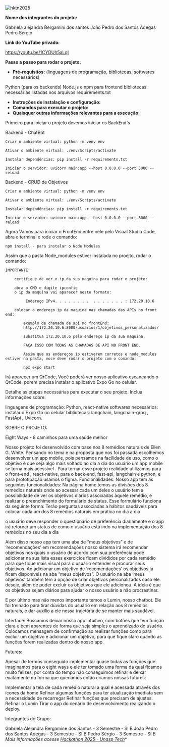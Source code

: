 ![hktn2025](hktn2025.jpg)

**Nome dos integrantes do projeto:**

Gabriela alejandra Bergamini dos santos
João Pedro dos Santos Adegas
Pedro Sérgio

**Link do YouTube privado:**

https://youtu.be/1CYDUh5aLqI

**Passo a passo para rodar o projeto:**

* **Pré-requisitos:** (linguagens de programação, bibliotecas, softwares necessários)

Python (para os backends)
Node.js e npm para frontend
bibliotecas necessárias listadas nos arquivos requirements.txt

* **Instruções de instalação e configuração:**
* **Comandos para executar o projeto:**
* **Quaisquer outras informações relevantes para a execução:**

Primeiro para iniciar o projeto devemos iniciar os BackEnd's

Backend - ChatBot

    Criar o ambiente virtual: python -m venv env

    Ativar o ambiente virtual: ./env/Scripts/activate

    Instalar dependências: pip install -r requirements.txt

    Iniciar o servidor: uvicorn main:app --host 0.0.0.0 --port 5000 --reload

Backend - CRUD de Objetivos

    Criar o ambiente virtual: python -m venv env

    Ativar o ambiente virtual: ./env/Scripts/activate

    Instalar dependências: pip install -r requirements.txt

    Iniciar o servidor: uvicorn main:app --host 0.0.0.0 --port 8000 --reload

Agora Vamos para iniciar o FrontEnd entre nele pelo Visual Studio Code, abra o terminal e rode o comando:

    npm install - para instalar o Node Modules

Assim que a pasta Node_modules estiver instalada no proejto, rodar o comando:

    IMPORTANTE:

        certifique de ver o ip da sua maquina para rodar o projeto:

        abra o CMD e digite ipconfig
        o ip da maquina vai aparecer neste formato:

             Endereço IPv4. . . . . . . .  . . . . . . . : 172.20.10.6

        colocar o endereço ip da maquina nas chamadas das APIs no front end:

            exemplo de chamada de api no frontEnd:
            http://172.20.10.6:8000/usuarios/1/objetivos_personalizados/

            substítua 172.20.10.6 pelo endereço ip da sua maquina.

            FAÇA ISSO COM TODAS AS CHAMADAS DE API NO FRONT END.

            Assim que os endereços ip estiverem corretos e node_modules estiver na pasta, voce deve rodar o projeto com o comando:

            npx expo start

Irá aparecer um QrCode, Você poderá ver nosso aplicativo escaneando o QrCode, porem precisa instalar o aplicativo Expo Go no celular.


Detalhe as etapas necessárias para executar o seu projeto. Inclua informações sobre:


linguagens de programação: Python, react-native
softwares necessários: instalar o Expo Go no celular
bibliotecas: langchain, langchain-groq , FastApi , Uvicorn. 



SOBRE O PROJETO:

Eight Ways - 8 caminhos para uma saúde melhor 

Nosso projeto foi desenvolvido com base nos 8 remédios naturais de Ellen G. White.
Pensando no tema e na proposta que nos foi passada escolhemos desenvolver um app mobile, pois pensamos na facilidade de uso, como o objetivo é que seja algo mais voltado ao dia a dia do usuário um app mobile se torna mais acessível .
Para tornar esse projeto realidade utilizamos para o front-end , react-native, para o back-end, fast-api, langchain e python, e para prototipação usamos o figma.
Funcionalidades:
Nosso app tem as seguintes funcionalidades:
Na página home temos as divisões dos 8 remédios naturais onde ao acessar cada um deles o usuário tem a possibilidade de ver os objetivos diários associadas àquele remédio, e realizar o preenchimento do formulário de status. Esse formulário funciona da seguinte forma:
Terão perguntas associadas a hábitos saudáveis para colocar cada um dos 8 remédios naturais em prática no dia a dia

o usuário deve responder o questionário de preferência diariamente e o app irá retornar um status de como o usuário está indo na implementação dos 8 remédios no seu dia a dia 

Além disso nosso app tem uma aba de “meus objetivos” e de ‘recomendações’ em recomendações nosso sistema irá recomendar objetivos nos quais o usuário de acordo com sua preferência pode adicionar na sua lista esses exercícios ficam divididos por cada remédio para que fique mais visual para o usuário entender e procurar seus objetivos. Ao adicionar um objetivo de ‘recomendações’ os objetivos já ficam disponíveis na aba “meus objetivos”. O usuário na aba ‘meus objetivos’ também tem a opção de criar objetivos personalizados caso ele deseje, além de poder excluir os objetivos que ele adicionou. A ideia é que os objetivos sejam diários para ajudar o nosso usuário a não procrastinar.

E por último mas não menos importante temos o Lumin, nosso chatbot. Ele foi treinado para tirar dúvidas do usuário em relação aos 8 remédios naturais, e dar auxílio a ele nessa trajetória de se manter mais saudável.

Interface:
Buscamos deixar nosso app intuitivo, com botões que tem função clara e bem aparentes de forma que seja simples o aprendizado do usuário.
Colocamos mensagem de confirmação ao realizar funções como  para excluir um objetivo e adicionar um objetivo, para que fique claro quando as funções forem realizadas dentro do nosso app.

Futures:

Apesar de termos conseguido implementar quase todas as funções que imaginamos para o eight ways e ele ter tomado uma forma da qual ficamos muito felizes,  por conta do tempo não conseguimos refinar e deixar exatamente da forma que queríamos então criamos nossas futures:

Implementar a tela de cada remédio natural a qual é acessada através dos ícones da home
Refinar algumas funções para ter atualização imediata sem a necessidade de recarregar 
Refinar funções que precisam de ajustes.
Refinar o Lumin 
Tirar o app do cenário de desenvolvimento realizando o deploy.

Integrantes do Grupo:

Gabriela Alejandra Bergamine dos Santos - 3 Semestre - SI B
João Pedro dos Santos Adegas - 3 Semestre - SI B
Pedro Sérgio - 3 Semestre - SI B
*Mais informações acesse [Hackathon 2025 - Unasp Tech](https://www.even3.com.br/hackathon-2025-unasp-tech-540337/)**

